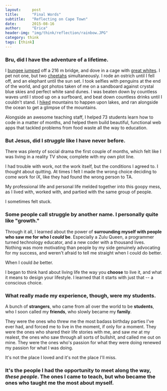 ```yaml
---
layout:     post
title:      "Final Words"
subtitle:   "Reflecting on Cape Town"
date:       2015-08-16
author:     "Erica"
header-img: "img/think/reflection/rainbow.JPG"
category: think
tags: [think]
---
```


<h3>Bru, did I have the adventure of a lifetime.</h3>

I <a href="{% post_url 2015-06-28-a-216m-leap-of-faith %}" target="_blank">bungee jumped</a> off a 216 m bridge, and dove in a cage with <a href="{% post_url 2015-06-07-unreal-reality %}" target="_blank">great whites</a>. I pet not one, but two <a href="{% post_url 2015-06-29-garden-route %}" target="_blank">cheetahs</a> simultaneously. I rode an ostrich until I fell off, and an elephant until the sun set. I took selfies with penguins at the end of the world, and got photos taken of me on a sandboard against crystal blue skies and perfect white sand dunes. I was beaten down by countless waves until I stood up on a surfboard, and beat down countless drinks until I couldn't stand. I <a href="{% post_url 2015-08-01-hikes %}" target="_blank">hiked</a> mountains to happen upon lakes, and ran alongside the ocean to get a glimpse of the mountains.

Alongside an awesome teaching staff, I helped 73 students learn how to code in a matter of months, and helped them build beautiful, functional web apps that tackled problems from food waste all the way to education. 

<h3>But Jesus, did I <i>struggle</i> like I have never before.</h3>
There was plenty of social drama the first couple of months, which felt like I was living in a reality TV show, complete with my own plot line.

I had trouble with work, not the work itself, but the conditions I agreed to. I thought about quitting. At times I felt I made the wrong choice deciding to come work for iX, like they had found the wrong person to TA.

My professional life and personal life melded together into this goopy mess, as I lived with, worked with, and partied with the same group of people.

I sometimes felt stuck.

<h3>Some people call struggle by another name. I personally quite like "growth."</h3>

Through it all, I learned about the power of <b>surrounding myself with people who saw me for who I <i>could</i> be</b>. Especially a Zulu Queen, a programmer turned technology educator, and a new coder with a thousand lives. Nothing was more motivating than people by my side genuinely advocating for my success, and weren't afraid to tell me straight when I could do better. 

When I could <i>be</i> better.

I began to think hard about living life the way you <b>choose</b> to live it, and what it means to design your lifestyle. I learned that it starts with just that -- a conscious choice.

<h3>What really made my experience, though, were my students.</h3>

A bunch of <b>strangers</b>, who came from all over the world to be <b>students</b>, who I soon called my <b>friends</b>, who slowly became my <b>family</b>. 

They were the ones who threw me the most badass birthday parties I've ever had, and forced me to live in the moment, if only for a moment. They were the ones who shared their life stories with me, and saw <i>me</i> at my realest, the ones who saw through all sorts of bullshit, and called me out on mine. They were the ones who's passion for what they were doing renewed my passion for what I was doing.

It's not the place I loved and it's not the place I'll miss.

<h3>It's the people I had the opportunity to meet along the way, <i>these people</i>. The ones I came to teach, but who became the ones who taught me the most about myself.</h3>